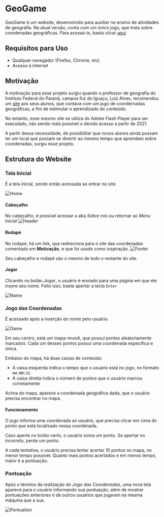 # GeoGame
GeoGame é um website, desenvolvido para auxiliar no ensino de atividades de geografia. Na atual versão, conta com um único jogo, que trata sobre coordenadas geográficas. Para acessá-lo, basta clicar [aqui](https://geogame-ifpr.herokuapp.com)

## Requisitos para Uso
- Qualquer navegador (Firefox, Chrome, etc)
- Acesso à internet

## Motivação
A motivação para esse projeto surgiu quando o professor de geografia do Instituto Federal do Paraná, campus foz do Iguaçu, Luiz Alves, recomendou um [site](http://www.geografia7.com/jogo-das-coordenadas-geograacuteficas.html) aos seus alunos, que contava com um jogo de coordernadas geográficas, a fim de estimular o aprendizado do conteúdo.

No entanto, esse mesmo site se utiliza do Adobe  Flash Player para ser executado, não sendo mais possível o devido acesso a partir de 2021. 

A partir dessa necessidade, de possibilitar que novos alunos ainda possam ter um local que possam se divertir ao mesmo tempo que aprendam sobre coordenadas, surgiu esse projeto. 


## Estrutura do Website

### Tela Inicial
É a tela inicial, sendo então acessada ao entrar no site. 

![Home]()

#### Cabeçalho
No cabeçalho, é possível acessar a aba _Sobre nós_ ou retornar ao _Menu Inicial_
![Header]()

#### Rodapé
No rodapé, há um link, que redireciona para o site das coordenadas comentado em __Motivação__, e que foi usado como inspiração. 
![Footer]()

Seu cabeçalho e rodapé são o mesmo de todo o restante do site. 

#### Jogar
Clicando no botão _Jogar_, o usuário é enviado para uma página em que ele insere seu nome.
Feito isso, basta apertar a tecla ``` Enter ``` 

![Name]()

### Jogo das Coordenadas
É acessado após a inserção do nome pelo usuário. 

![Game]()

Em seu centro, está um mapa-mundi, que possuí pontos aleatoriamente marcados. Cada um desses pontos possuí uma coordenada específica e única. 

Embaixo do mapa, há duas caixas de conteúdo:
- A caixa esquerda indica o tempo que o usuário está no jogo, no formato ```HH:MM:SS```
- A caixa direita indica o número de pontos que o usuário marcou corretamente 

Acima do mapa, aparece a coordenada geográfica dada, que o usuário precisa encontrar no mapa. 

#### Funcionamento 

O jogo informa uma coordenada ao usuário, que precisa clicar em cima do ponto que está localizado nessa coordenada. 

Caso aperte no botão certo, o usuário soma um ponto. Se apertar no incorreto, perde um ponto. 

A cada tentativa, o usuário precisa tentar acertar 10 pontos no mapa, no menor tempo possível. Quanto mais pontos acertados e em menos tempo, maior é a pontuação. 

### Pontuação 
Após o término da realização do _Jogo das Coordenadas_, uma nova tela aparece para o usuário informando sua pontuação, além de mostrar pontuações anteriores e de outros usuários que jogaram na mesma máquina que a sua. 

![Pontuation]()
